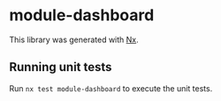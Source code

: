 # module-dashboard

This library was generated with [Nx](https://nx.dev).

## Running unit tests

Run `nx test module-dashboard` to execute the unit tests.
